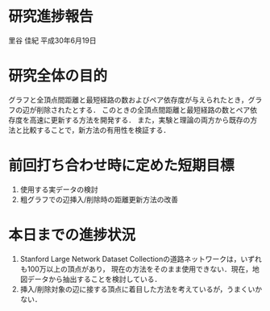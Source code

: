 研究進捗報告
================
里谷 佳紀
平成30年6月19日

# 研究全体の目的

グラフと全頂点間距離と最短経路の数およびペア依存度が与えられたとき，グラフの辺が削除されたとする．
このときの全頂点間距離と最短経路の数とペア依存度を高速に更新する方法を開発する．
また，実験と理論の両方から既存の方法と比較することで，新方法の有用性を検証する．

# 前回打ち合わせ時に定めた短期目標

1.  使用する実データの検討
2.  粗グラフでの辺挿入/削除時の距離更新方法の改善

# 本日までの進捗状況

1.  Stanford Large Network Dataset
    Collectionの道路ネットワークは，いずれも100万以上の頂点があり，
    現在の方法をそのまま使用できない．現在，地図データから抽出することを検討している．
2.  挿入/削除対象の辺に接する頂点に着目した方法を考えているが，うまくいかない．
